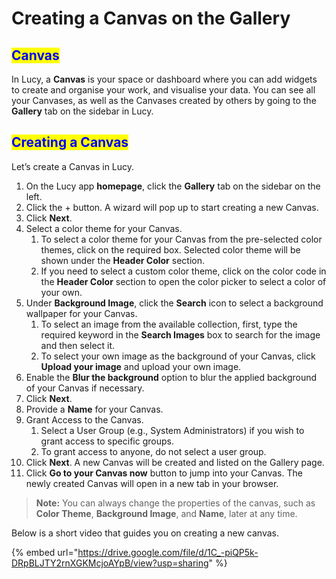 # Creating a Canvas on the Gallery

## <mark style="color:blue;">Canvas</mark>

In Lucy, a **Canvas** is your space or dashboard where you can add widgets to create and organise your work, and visualise your data. You can see all your Canvases, as well as the Canvases created by others by going to the **Gallery** tab on the sidebar in Lucy.&#x20;

## <mark style="color:blue;">Creating a Canvas</mark>

Let’s create a Canvas in Lucy.

1. On the Lucy app **homepage**, click the **Gallery** tab on the sidebar on the left.
2. Click the + button. A wizard will pop up to start creating a new Canvas.
3. Click **Next**.
4. Select a color theme for your Canvas.
   1. To select a color theme for your Canvas from the pre-selected color themes, click on the required box. Selected color theme will be shown under the **Header Color** section.&#x20;
   2. If you need to select a custom color theme, click on the color code in the **Header Color** section to open the color picker to select a color of your own.
5. Under **Background Image**, click the **Search** icon to select a background wallpaper for your Canvas.
   1. To select an image from the available collection, first, type the required keyword in the **Search Images** box to search for the image and then select it.
   2. To select your own image as the background of your Canvas, click **Upload your image** and upload your own image.
6. Enable the **Blur the background** option to blur the applied background of your Canvas if necessary.
7. Click **Next**.
8. Provide a **Name** for your Canvas.
9. Grant Access to the Canvas.
   1. Select a User Group (e.g., System Administrators) if you wish to grant access to specific groups.
   2. To grant access to anyone, do not select a user group.
10. Click **Next**. A new Canvas will be created and listed on the Gallery page.&#x20;
11. Click **Go to your Canvas now** button to jump into your Canvas. The newly created Canvas will open in a new tab in your browser.

> **Note:** You can always change the properties of the canvas, such as **Color Theme**, **Background Image**, and **Name**, later at any time.

Below is a short video that guides you on creating a new canvas.

{% embed url="https://drive.google.com/file/d/1C_-piQP5k-DRpBLJTY2rnXGKMcjoAYpB/view?usp=sharing" %}
